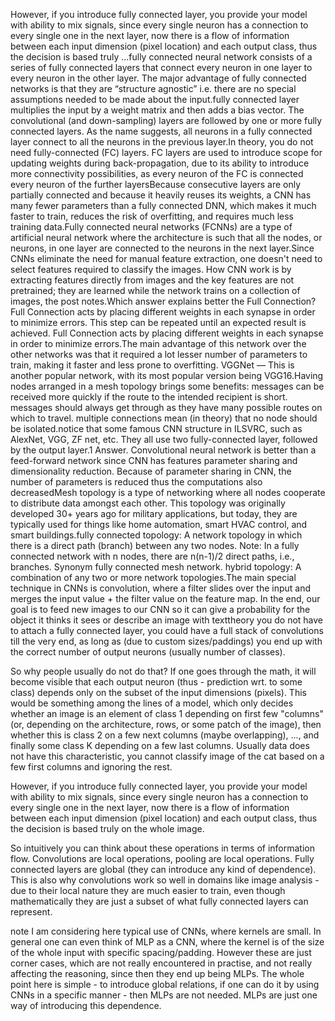 However, if you introduce fully connected layer, you provide your model with ability to mix signals, since every single neuron has a connection to every single one in the next layer, now there is a flow of information between each input dimension (pixel location) and each output class, thus the decision is based truly ...fully connected neural network consists of a series of fully connected layers that connect every neuron in one layer to every neuron in the other layer. The major advantage of fully connected networks is that they are “structure agnostic” i.e. there are no special assumptions needed to be made about the input.fully connected layer multiplies the input by a weight matrix and then adds a bias vector. The convolutional (and down-sampling) layers are followed by one or more fully connected layers. As the name suggests, all neurons in a fully connected layer connect to all the neurons in the previous layer.In theory, you do not need fully-connected (FC) layers. FC layers are used to introduce scope for updating weights during back-propagation, due to its ability to introduce more connectivity possibilities, as every neuron of the FC is connected every neuron of the further layersBecause consecutive layers are only partially connected and because it heavily reuses its weights, a CNN has many fewer parameters than a fully connected DNN, which makes it much faster to train, reduces the risk of overfitting, and requires much less training data.Fully connected neural networks (FCNNs) are a type of artificial neural network where the architecture is such that all the nodes, or neurons, in one layer are connected to the neurons in the next layer.Since CNNs eliminate the need for manual feature extraction, one doesn't need to select features required to classify the images. How CNN work is by extracting features directly from images and the key features are not pretrained; they are learned while the network trains on a collection of images, the post notes.Which answer explains better the Full Connection? Full Connection acts by placing different weights in each synapse in order to minimize errors. This step can be repeated until an expected result is achieved. Full Connection acts by placing different weights in each synapse in order to minimize errors.The main advantage of this network over the other networks was that it required a lot lesser number of parameters to train, making it faster and less prone to overfitting. VGGNet — This is another popular network, with its most popular version being VGG16.Having nodes arranged in a mesh topology brings some benefits: messages can be received more quickly if the route to the intended recipient is short. messages should always get through as they have many possible routes on which to travel. multiple connections mean (in theory) that no node should be isolated.notice that some famous CNN structure in ILSVRC, such as AlexNet, VGG, ZF net, etc. They all use two fully-connected layer, followed by the output layer.1 Answer. Convolutional neural network is better than a feed-forward network since CNN has features parameter sharing and dimensionality reduction. Because of parameter sharing in CNN, the number of parameters is reduced thus the computations also decreasedMesh topology is a type of networking where all nodes cooperate to distribute data amongst each other. This topology was originally developed 30+ years ago for military applications, but today, they are typically used for things like home automation, smart HVAC control, and smart buildings.fully connected topology: A network topology in which there is a direct path (branch) between any two nodes. Note: In a fully connected network with n nodes, there are n(n-1)/2 direct paths, i.e., branches. Synonym fully connected mesh network. hybrid topology: A combination of any two or more network topologies.The main special technique in CNNs is convolution, where a filter slides over the input and merges the input value + the filter value on the feature map. In the end, our goal is to feed new images to our CNN so it can give a probability for the object it thinks it sees or describe an image with texttheory you do not have to attach a fully connected layer, you could have a full stack of convolutions till the very end, as long as (due to custom sizes/paddings) you end up with the correct number of output neurons (usually number of classes).

So why people usually do not do that? If one goes through the math, it will become visible that each output neuron (thus - prediction wrt. to some class) depends only on the subset of the input dimensions (pixels). This would be something among the lines of a model, which only decides whether an image is an element of class 1 depending on first few "columns" (or, depending on the architecture, rows, or some patch of the image), then whether this is class 2 on a few next columns (maybe overlapping), ..., and finally some class K depending on a few last columns. Usually data does not have this characteristic, you cannot classify image of the cat based on a few first columns and ignoring the rest.

However, if you introduce fully connected layer, you provide your model with ability to mix signals, since every single neuron has a connection to every single one in the next layer, now there is a flow of information between each input dimension (pixel location) and each output class, thus the decision is based truly on the whole image.

So intuitively you can think about these operations in terms of information flow. Convolutions are local operations, pooling are local operations. Fully connected layers are global (they can introduce any kind of dependence). This is also why convolutions work so well in domains like image analysis - due to their local nature they are much easier to train, even though mathematically they are just a subset of what fully connected layers can represent.

note I am considering here typical use of CNNs, where kernels are small. In general one can even think of MLP as a CNN, where the kernel is of the size of the whole input with specific spacing/padding. However these are just corner cases, which are not really encountered in practise, and not really affecting the reasoning, since then they end up being MLPs. The whole point here is simple - to introduce global relations, if one can do it by using CNNs in a specific manner - then MLPs are not needed. MLPs are just one way of introducing this dependence.
